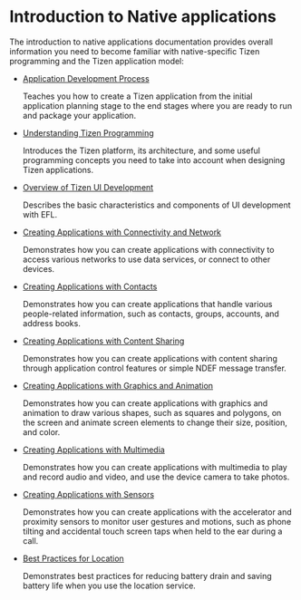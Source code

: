 # Introduction to Native applications

The introduction to native applications documentation provides overall information you need to become familiar with native-specific Tizen programming and the Tizen application model:

- [Application Development Process](process/app-dev-process.md)

  Teaches you how to create a Tizen application from the initial application planning stage to the end stages where you are ready to run and package your application.

- [Understanding Tizen Programming](details/details.md)

  Introduces the Tizen platform, its architecture, and some useful programming concepts you need to take into account when designing Tizen applications.

- [Overview of Tizen UI Development](ui-builder/ui-builder-overview.md)

  Describes the basic characteristics and components of UI development with EFL.

- [Creating Applications with Connectivity and Network](feature/app-connectivity.md)

  Demonstrates how you can create applications with connectivity to access various networks to use data services, or connect to other devices.

- [Creating Applications with Contacts](feature/app-contacts.md)

  Demonstrates how you can create applications that handle various people-related information, such as contacts, groups, accounts, and address books.

- [Creating Applications with Content Sharing](feature/app-contentshare.md)

  Demonstrates how you can create applications with content sharing through application control features or simple NDEF message transfer.

- [Creating Applications with Graphics and Animation](feature/app-graphics.md)

  Demonstrates how you can create applications with graphics and animation to draw various shapes, such as squares and polygons, on the screen and animate screen elements to change their size, position, and color.

- [Creating Applications with Multimedia](feature/app-multimedia.md)

  Demonstrates how you can create applications with multimedia to play and record audio and video, and use the device camera to take photos.

- [Creating Applications with Sensors](feature/app-sensor.md)

  Demonstrates how you can create applications with the accelerator and proximity sensors to monitor user gestures and motions, such as phone tilting and accidental touch screen taps when held to the ear during a call.

- [Best Practices for Location](feature/best-practice-battery.md)

  Demonstrates best practices for reducing battery drain and saving battery life when you use the location service.
